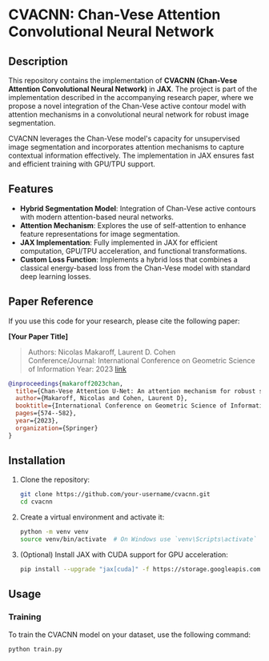 # CVACNN: Chan-Vese Attention Convolutional Neural Network

## Description
This repository contains the implementation of **CVACNN (Chan-Vese Attention Convolutional Neural Network)** in **JAX**. The project is part of the implementation described in the accompanying research paper, where we propose a novel integration of the Chan-Vese active contour model with attention mechanisms in a convolutional neural network for robust image segmentation.

CVACNN leverages the Chan-Vese model's capacity for unsupervised image segmentation and incorporates attention mechanisms to capture contextual information effectively. The implementation in JAX ensures fast and efficient training with GPU/TPU support.

## Features
- **Hybrid Segmentation Model**: Integration of Chan-Vese active contours with modern attention-based neural networks.
- **Attention Mechanism**: Explores the use of self-attention to enhance feature representations for image segmentation.
- **JAX Implementation**: Fully implemented in JAX for efficient computation, GPU/TPU acceleration, and functional transformations.
- **Custom Loss Function**: Implements a hybrid loss that combines a classical energy-based loss from the Chan-Vese model with standard deep learning losses.

## Paper Reference
If you use this code for your research, please cite the following paper:

**[Your Paper Title]**

> Authors: Nicolas Makaroff, Laurent D. Cohen  
> Conference/Journal: International Conference on Geometric Science of Information
> Year: 2023
> [link](https://link.springer.com/chapter/10.1007/978-3-031-38299-4_59)

```bibtex
@inproceedings{makaroff2023chan,
  title={Chan-Vese Attention U-Net: An attention mechanism for robust segmentation},
  author={Makaroff, Nicolas and Cohen, Laurent D},
  booktitle={International Conference on Geometric Science of Information},
  pages={574--582},
  year={2023},
  organization={Springer}
}

```

## Installation

1. Clone the repository:
   ```bash
   git clone https://github.com/your-username/cvacnn.git
   cd cvacnn
   ```

2. Create a virtual environment and activate it:
   ```bash
   python -m venv venv
   source venv/bin/activate  # On Windows use `venv\Scripts\activate`
   ```

3. (Optional) Install JAX with CUDA support for GPU acceleration:
   ```bash
   pip install --upgrade "jax[cuda]" -f https://storage.googleapis.com/jax-releases/jax_cuda_releases.html
   ```

## Usage

### Training
To train the CVACNN model on your dataset, use the following command:
```bash
python train.py 
```


